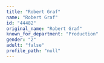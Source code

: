 ```yaml
---
title: "Robert Graf"
name: "Robert Graf"
id: "44482"
original_name: "Robert Graf"
known_for_department: "Production"
gender: "2"
adult: "false"
profile_path: "null"
---
```


